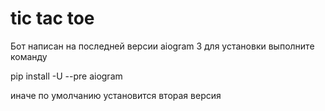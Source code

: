 # tic tac toe
Бот написан на последней версии aiogram 3
для установки выполните команду

pip install -U --pre aiogram

иначе по умолчанию установится вторая версия
